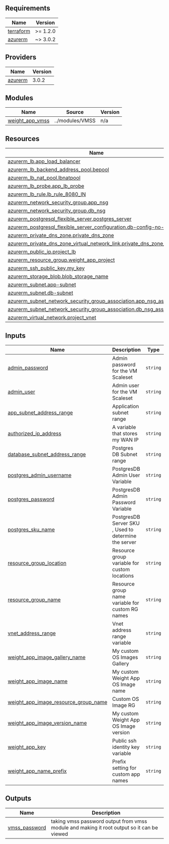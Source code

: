 <!-- BEGIN_TF_DOCS -->
## Requirements

| Name | Version |
|------|---------|
| <a name="requirement_terraform"></a> [terraform](#requirement\_terraform) | >= 1.2.0 |
| <a name="requirement_azurerm"></a> [azurerm](#requirement\_azurerm) | ~> 3.0.2 |

## Providers

| Name | Version |
|------|---------|
| <a name="provider_azurerm"></a> [azurerm](#provider\_azurerm) | 3.0.2 |

## Modules

| Name | Source | Version |
|------|--------|---------|
| <a name="module_weight_app_vmss"></a> [weight\_app\_vmss](#module\_weight\_app\_vmss) | ../modules/VMSS | n/a |

## Resources

| Name | Type |
|------|------|
| [azurerm_lb.app_load_balancer](https://registry.terraform.io/providers/hashicorp/azurerm/latest/docs/resources/lb) | resource |
| [azurerm_lb_backend_address_pool.bepool](https://registry.terraform.io/providers/hashicorp/azurerm/latest/docs/resources/lb_backend_address_pool) | resource |
| [azurerm_lb_nat_pool.lbnatpool](https://registry.terraform.io/providers/hashicorp/azurerm/latest/docs/resources/lb_nat_pool) | resource |
| [azurerm_lb_probe.app_lb_probe](https://registry.terraform.io/providers/hashicorp/azurerm/latest/docs/resources/lb_probe) | resource |
| [azurerm_lb_rule.lb_rule_8080_IN](https://registry.terraform.io/providers/hashicorp/azurerm/latest/docs/resources/lb_rule) | resource |
| [azurerm_network_security_group.app_nsg](https://registry.terraform.io/providers/hashicorp/azurerm/latest/docs/resources/network_security_group) | resource |
| [azurerm_network_security_group.db_nsg](https://registry.terraform.io/providers/hashicorp/azurerm/latest/docs/resources/network_security_group) | resource |
| [azurerm_postgresql_flexible_server.postgres_server](https://registry.terraform.io/providers/hashicorp/azurerm/latest/docs/resources/postgresql_flexible_server) | resource |
| [azurerm_postgresql_flexible_server_configuration.db-config-no-ssl](https://registry.terraform.io/providers/hashicorp/azurerm/latest/docs/resources/postgresql_flexible_server_configuration) | resource |
| [azurerm_private_dns_zone.private_dns_zone](https://registry.terraform.io/providers/hashicorp/azurerm/latest/docs/resources/private_dns_zone) | resource |
| [azurerm_private_dns_zone_virtual_network_link.private_dns_zone_vnl](https://registry.terraform.io/providers/hashicorp/azurerm/latest/docs/resources/private_dns_zone_virtual_network_link) | resource |
| [azurerm_public_ip.project_lb](https://registry.terraform.io/providers/hashicorp/azurerm/latest/docs/resources/public_ip) | resource |
| [azurerm_resource_group.weight_app_project](https://registry.terraform.io/providers/hashicorp/azurerm/latest/docs/resources/resource_group) | resource |
| [azurerm_ssh_public_key.my_key](https://registry.terraform.io/providers/hashicorp/azurerm/latest/docs/resources/ssh_public_key) | resource |
| [azurerm_storage_blob.blob_storage_name](https://registry.terraform.io/providers/hashicorp/azurerm/latest/docs/resources/storage_blob) | resource |
| [azurerm_subnet.app-subnet](https://registry.terraform.io/providers/hashicorp/azurerm/latest/docs/resources/subnet) | resource |
| [azurerm_subnet.db-subnet](https://registry.terraform.io/providers/hashicorp/azurerm/latest/docs/resources/subnet) | resource |
| [azurerm_subnet_network_security_group_association.app_nsg_association](https://registry.terraform.io/providers/hashicorp/azurerm/latest/docs/resources/subnet_network_security_group_association) | resource |
| [azurerm_subnet_network_security_group_association.db_nsg_association](https://registry.terraform.io/providers/hashicorp/azurerm/latest/docs/resources/subnet_network_security_group_association) | resource |
| [azurerm_virtual_network.project_vnet](https://registry.terraform.io/providers/hashicorp/azurerm/latest/docs/resources/virtual_network) | resource |

## Inputs

| Name | Description | Type | Default | Required |
|------|-------------|------|---------|:--------:|
| <a name="input_admin_password"></a> [admin\_password](#input\_admin\_password) | Admin password for the VM Scaleset | `string` | n/a | yes |
| <a name="input_admin_user"></a> [admin\_user](#input\_admin\_user) | Admin user for the VM Scaleset | `string` | n/a | yes |
| <a name="input_app_subnet_address_range"></a> [app\_subnet\_address\_range](#input\_app\_subnet\_address\_range) | Application subnet range | `string` | n/a | yes |
| <a name="input_authorized_ip_address"></a> [authorized\_ip\_address](#input\_authorized\_ip\_address) | A variable that stores my WAN IP | `string` | n/a | yes |
| <a name="input_database_subnet_address_range"></a> [database\_subnet\_address\_range](#input\_database\_subnet\_address\_range) | Postgres DB Subnet range | `string` | n/a | yes |
| <a name="input_postgres_admin_username"></a> [postgres\_admin\_username](#input\_postgres\_admin\_username) | PostgresDB Admin User Variable | `string` | n/a | yes |
| <a name="input_postgres_password"></a> [postgres\_password](#input\_postgres\_password) | PostgresDB Admin Password Variable | `string` | n/a | yes |
| <a name="input_postgres_sku_name"></a> [postgres\_sku\_name](#input\_postgres\_sku\_name) | PostgresDB Server SKU , Used to determine the server | `string` | n/a | yes |
| <a name="input_resource_group_location"></a> [resource\_group\_location](#input\_resource\_group\_location) | Resource group variable for custom locations | `string` | n/a | yes |
| <a name="input_resource_group_name"></a> [resource\_group\_name](#input\_resource\_group\_name) | Resource group name variable for custom RG names | `string` | n/a | yes |
| <a name="input_vnet_address_range"></a> [vnet\_address\_range](#input\_vnet\_address\_range) | Vnet address range variable | `string` | n/a | yes |
| <a name="input_weight_app_image_gallery_name"></a> [weight\_app\_image\_gallery\_name](#input\_weight\_app\_image\_gallery\_name) | My custom OS Images Gallery | `string` | n/a | yes |
| <a name="input_weight_app_image_name"></a> [weight\_app\_image\_name](#input\_weight\_app\_image\_name) | My custom Weight App OS Image name | `string` | n/a | yes |
| <a name="input_weight_app_image_resource_group_name"></a> [weight\_app\_image\_resource\_group\_name](#input\_weight\_app\_image\_resource\_group\_name) | Custom OS Image RG | `string` | n/a | yes |
| <a name="input_weight_app_image_version_name"></a> [weight\_app\_image\_version\_name](#input\_weight\_app\_image\_version\_name) | My custom Weight App OS Image version | `string` | n/a | yes |
| <a name="input_weight_app_key"></a> [weight\_app\_key](#input\_weight\_app\_key) | Public ssh identity key variable | `string` | n/a | yes |
| <a name="input_weight_app_name_prefix"></a> [weight\_app\_name\_prefix](#input\_weight\_app\_name\_prefix) | Prefix setting for custom app names | `string` | n/a | yes |

## Outputs

| Name | Description |
|------|-------------|
| <a name="output_vmss_password"></a> [vmss\_password](#output\_vmss\_password) | taking vmss password output from vmss module and making it root output so it can be viewed |
<!-- END_TF_DOCS -->
